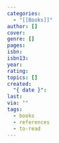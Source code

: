 ```yaml
---
categories:
  - "[[Books]]"
author: []
cover:
genre: []
pages:
isbn:
isbn13:
year:
rating:
topics: []
created:
  "{ date }":
last:
via: ""
tags:
  - books
  - references
  - to-read
---
```

